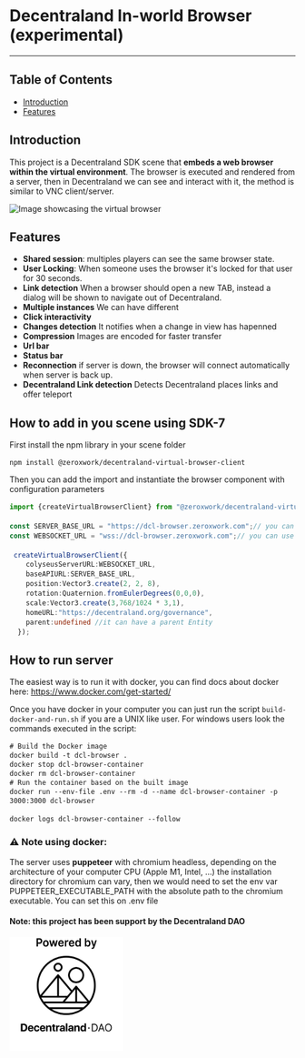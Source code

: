 # Decentraland In-world Browser (experimental)

---

## Table of Contents
- [Introduction](#Introduction)
- [Features](#features)

## Introduction
This project is a Decentraland SDK scene that **embeds a web browser within the virtual environment**.
The browser is executed and rendered from a server, then in Decentraland we can see and interact with it, the method is similar to VNC client/server.

![Image showcasing the virtual browser](https://zeroxwork.com/api/images/user-uploaded-images/e797bafd04abd2829ac3938a241233bfd662726e1f1c9102a51b895fdbb6d06a.png)

## Features
- **Shared session**: multiples players can see the same browser state.
- **User Locking**: When someone uses the browser it's locked for that user for 30 seconds.
- **Link detection** When a browser should open a new TAB, instead a dialog will be shown to navigate out of Decentraland.
- **Multiple instances** We can have different
- **Click interactivity** 
- **Changes detection** It notifies when a change in view has hapenned
- **Compression** Images are encoded for faster transfer
- **Url bar**
- **Status bar**
- **Reconnection** if server is down, the browser will connect automatically when server is back up.
- **Decentraland Link detection** Detects Decentraland places links and offer teleport


## How to add in you scene using SDK-7
First install the npm library in your scene folder
```
npm install @zeroxwork/decentraland-virtual-browser-client
```
Then you can add the import and instantiate the browser component with configuration parameters
```typescript
import {createVirtualBrowserClient} from "@zeroxwork/decentraland-virtual-browser-client";

const SERVER_BASE_URL = "https://dcl-browser.zeroxwork.com";// you can use external server like https://dcl-browser.zeroxwork.com
const WEBSOCKET_URL = "wss://dcl-browser.zeroxwork.com";// you can use external server like wss://dcl-browser.zeroxwork.com

 createVirtualBrowserClient({
    colyseusServerURL:WEBSOCKET_URL,
    baseAPIURL:SERVER_BASE_URL,
    position:Vector3.create(2, 2, 8),
    rotation:Quaternion.fromEulerDegrees(0,0,0),
    scale:Vector3.create(3,768/1024 * 3,1),
    homeURL:"https://decentraland.org/governance",
    parent:undefined //it can have a parent Entity
  });
```

## How to run server
The easiest way is to run it with docker, you can find docs about docker here: https://www.docker.com/get-started/ 

Once you have docker in your computer you can just run the script `build-docker-and-run.sh` if you are a UNIX like user. 
For windows users look the commands executed in the script:
```
# Build the Docker image
docker build -t dcl-browser .
docker stop dcl-browser-container
docker rm dcl-browser-container
# Run the container based on the built image
docker run --env-file .env --rm -d --name dcl-browser-container -p 3000:3000 dcl-browser

docker logs dcl-browser-container --follow
```
### ⚠️ Note using docker:
The server uses **puppeteer** with chromium headless, depending on the architecture of your computer CPU (Apple M1, Intel, ...) the installation directory for chromium can vary, then we would need to set the env var PUPPETEER_EXECUTABLE_PATH with the absolute path to the chromium executable. You can set this on .env file

#### Note: this project has been support by the Decentraland DAO
<img src="dao_logo.png" height="200">
